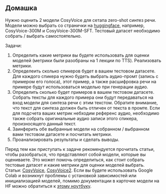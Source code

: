 ## Домашка

Нужно оценить 2 модели CosyVoice для сетапа zero-shot синтез речи. Модели можно выбрать со странички на [huggingface](https://huggingface.co/FunAudioLLM/CosyVoice2-0.5B), например, CosyVoice-300M и CosyVoice-300M-SFT. Тестовый датасет необходимо собрать / выбрать самостоятельно. 

Задачи:
1. Определить какие метрики вы будете использовать для оценки моделей (метрики были разобраны на 1 лекции по TTS). Реализовать метрики.
2. Определеить сколько спикеров будет в вашем тестовом датасете. Для каждого спикера нужно будеть выбрать аудио-промт (запись с примером его голоса), этот пример, а также расшифровка речи на примере будут использоваться моделью при генерации аудио.
3. Определить сколько будет примеров в вашем тестовом датасете. Собрать тексты для каждого примера они будут передаваться на вход модели для синтеза речи с этим текстом. Обратите внимание, что текст для синтеза должен быть отличен от текста в промте. Если для подсчета ваших метрик небходим референс аудио, необходимо также собрать оригинальные аудио записи этого спикера, произносящего данный текст.
4. Заинферить обе выбранные модели на собранном / выбранном вами тестовом датасете и посчитать метрики.
5. Проанализировать результаты и сделать выводы.

Перед тем как приступать к задаче рекомендуется прочитать статьи, чтобы разобраться, что представляют собой модели, которые вы оцениваете. Это может помочь определиться, как стоит собрать тестовые датасет и какие метрики для оценки моделей выбрать. Статьи: [CosyVoice](https://arxiv.org/abs/2407.05407), [CosyVoice2](https://arxiv.org/abs/2412.10117v1). 
Если вы будете использовать Google Colab и возникнут проблемы с установкой зависимостей или инициализацией моделей, помимо документации в карточке модели на HF можно обратиться к [этому ноутбуку](https://colab.research.google.com/github/NeuralFalconYT/CosyVoice-Google-Colab/blob/main/CosyVoice_Google_Colab.ipynb).
